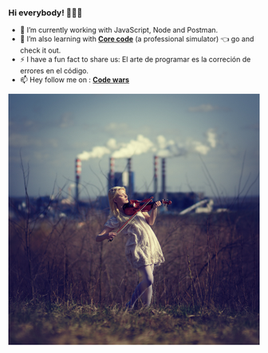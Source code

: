 ### Hi everybody! 👋👨‍💻

- 🔭 I’m currently working with JavaScript, Node and Postman.
- 🌱 I’m also learning with [**Core code**](https://www.core-code.io/) (a professional simulator) 👈 go and check it out.
- ⚡ I have a fun fact to share us: El arte de programar es la correción de errores en el código.
- 📫 Hey follow me on : [**Code wars**](https://www.codewars.com/users/AlbertoProgra) 

![No hay imagén para mostrar](https://raw.githubusercontent.com/AlbertoProgra/AlbertoProgra/main/imagenV1.jpg)
